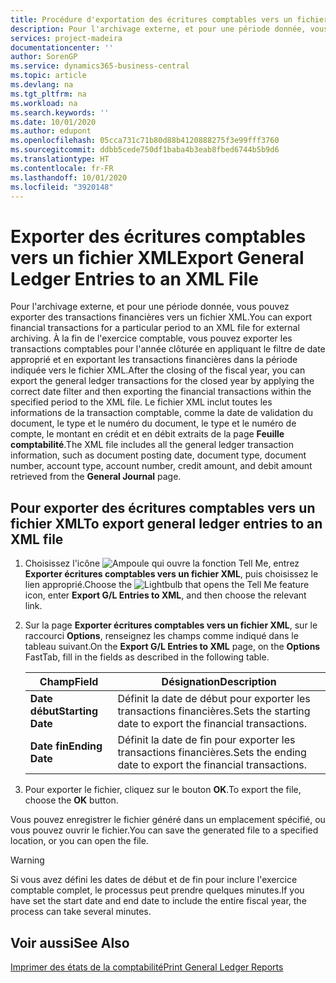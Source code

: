 ```yaml
---
title: Procédure d'exportation des écritures comptables vers un fichier XML
description: Pour l'archivage externe, et pour une période donnée, vous pouvez exporter des transactions financières vers un fichier XML.
services: project-madeira
documentationcenter: ''
author: SorenGP
ms.service: dynamics365-business-central
ms.topic: article
ms.devlang: na
ms.tgt_pltfrm: na
ms.workload: na
ms.search.keywords: ''
ms.date: 10/01/2020
ms.author: edupont
ms.openlocfilehash: 05cca731c71b80d88b4120888275f3e99fff3760
ms.sourcegitcommit: ddbb5cede750df1baba4b3eab8fbed6744b5b9d6
ms.translationtype: HT
ms.contentlocale: fr-FR
ms.lasthandoff: 10/01/2020
ms.locfileid: "3920148"
---
```

# <a name="export-general-ledger-entries-to-an-xml-file"></a><span data-ttu-id="9e415-103">Exporter des écritures comptables vers un fichier XML</span><span class="sxs-lookup"><span data-stu-id="9e415-103">Export General Ledger Entries to an XML File</span></span>
<span data-ttu-id="9e415-104">Pour l'archivage externe, et pour une période donnée, vous pouvez exporter des transactions financières vers un fichier XML.</span><span class="sxs-lookup"><span data-stu-id="9e415-104">You can export financial transactions for a particular period to an XML file for external archiving.</span></span> <span data-ttu-id="9e415-105">À la fin de l'exercice comptable, vous pouvez exporter les transactions comptables pour l'année clôturée en appliquant le filtre de date approprié et en exportant les transactions financières dans la période indiquée vers le fichier XML.</span><span class="sxs-lookup"><span data-stu-id="9e415-105">After the closing of the fiscal year, you can export the general ledger transactions for the closed year by applying the correct date filter and then exporting the financial transactions within the specified period to the XML file.</span></span> <span data-ttu-id="9e415-106">Le fichier XML inclut toutes les informations de la transaction comptable, comme la date de validation du document, le type et le numéro du document, le type et le numéro de compte, le montant en crédit et en débit extraits de la page **Feuille comptabilité**.</span><span class="sxs-lookup"><span data-stu-id="9e415-106">The XML file includes all the general ledger transaction information, such as document posting date, document type, document number, account type, account number, credit amount, and debit amount retrieved from the **General Journal** page.</span></span>  

## <a name="to-export-general-ledger-entries-to-an-xml-file"></a><span data-ttu-id="9e415-107">Pour exporter des écritures comptables vers un fichier XML</span><span class="sxs-lookup"><span data-stu-id="9e415-107">To export general ledger entries to an XML file</span></span>  

1.  <span data-ttu-id="9e415-108">Choisissez l'icône ![Ampoule qui ouvre la fonction Tell Me](../../media/ui-search/search_small.png "Dites-moi ce que vous voulez faire"), entrez **Exporter écritures comptables vers un fichier XML**, puis choisissez le lien approprié.</span><span class="sxs-lookup"><span data-stu-id="9e415-108">Choose the ![Lightbulb that opens the Tell Me feature](../../media/ui-search/search_small.png "Tell me what you want to do") icon, enter **Export G/L Entries to XML**, and then choose the relevant link.</span></span>  
2.  <span data-ttu-id="9e415-109">Sur la page **Exporter écritures comptables vers un fichier XML**, sur le raccourci **Options**, renseignez les champs comme indiqué dans le tableau suivant.</span><span class="sxs-lookup"><span data-stu-id="9e415-109">On the **Export G/L Entries to XML** page, on the **Options** FastTab, fill in the fields as described in the following table.</span></span>  

    |<span data-ttu-id="9e415-110">Champ</span><span class="sxs-lookup"><span data-stu-id="9e415-110">Field</span></span>|<span data-ttu-id="9e415-111">Désignation</span><span class="sxs-lookup"><span data-stu-id="9e415-111">Description</span></span>|  
    |---------------------------------|---------------------------------------|  
    |<span data-ttu-id="9e415-112">**Date début**</span><span class="sxs-lookup"><span data-stu-id="9e415-112">**Starting Date**</span></span>|<span data-ttu-id="9e415-113">Définit la date de début pour exporter les transactions financières.</span><span class="sxs-lookup"><span data-stu-id="9e415-113">Sets the starting date to export the financial transactions.</span></span>|  
    |<span data-ttu-id="9e415-114">**Date fin**</span><span class="sxs-lookup"><span data-stu-id="9e415-114">**Ending Date**</span></span>|<span data-ttu-id="9e415-115">Définit la date de fin pour exporter les transactions financières.</span><span class="sxs-lookup"><span data-stu-id="9e415-115">Sets the ending date to export the financial transactions.</span></span>|  

3.  <span data-ttu-id="9e415-116">Pour exporter le fichier, cliquez sur le bouton **OK**.</span><span class="sxs-lookup"><span data-stu-id="9e415-116">To export the file, choose the **OK** button.</span></span>  

<span data-ttu-id="9e415-117">Vous pouvez enregistrer le fichier généré dans un emplacement spécifié, ou vous pouvez ouvrir le fichier.</span><span class="sxs-lookup"><span data-stu-id="9e415-117">You can save the generated file to a specified location, or you can open the file.</span></span>  

> [!WARNING]  
>  <span data-ttu-id="9e415-118">Si vous avez défini les dates de début et de fin pour inclure l'exercice comptable complet, le processus peut prendre quelques minutes.</span><span class="sxs-lookup"><span data-stu-id="9e415-118">If you have set the start date and end date to include the entire fiscal year, the process can take several minutes.</span></span>  

## <a name="see-also"></a><span data-ttu-id="9e415-119">Voir aussi</span><span class="sxs-lookup"><span data-stu-id="9e415-119">See Also</span></span>  
[<span data-ttu-id="9e415-120">Imprimer des états de la comptabilité</span><span class="sxs-lookup"><span data-stu-id="9e415-120">Print General Ledger Reports</span></span>](how-to-print-general-ledger-reports.md)
